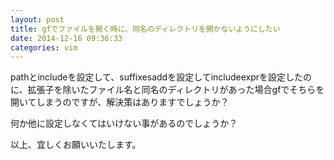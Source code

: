 ```yaml
---
layout: post
title: gfでファイルを開く時に、同名のディレクトリを開かないようにしたい
date: 2014-12-16 09:36:33
categories: vim
---
```

<!-- {% raw %} -->
<p>pathとincludeを設定して、suffixesaddを設定してincludeexprを設定したのに、拡張子を除いたファイル名と同名のディレクトリがあった場合gfでそちらを開いてしまうのですが、解決策はありますでしょうか？</p>

<p>何か他に設定しなくてはいけない事があるのでしょうか？</p>

<p>以上、宜しくお願いいたします。</p>
<!-- {% endraw %} -->
